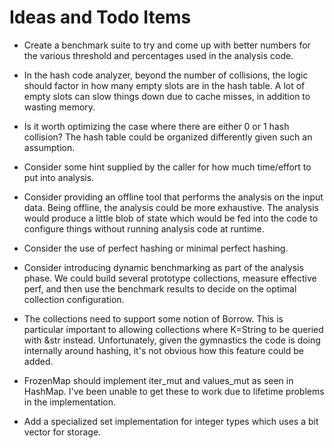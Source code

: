 # Ideas and Todo Items

* Create a benchmark suite to try and come up with better numbers for the various threshold and percentages
  used in the analysis code.

* In the hash code analyzer, beyond the number of collisions, the logic should factor in how many empty slots are in the
  hash table. A lot of empty slots
  can slow things down due to cache misses, in addition to wasting memory.

* Is it worth optimizing the case where there are either 0 or 1 hash collision? The hash table could be organized
  differently
  given such an assumption.

* Consider some hint supplied by the caller for how much time/effort to put into analysis.

* Consider providing an offline tool that performs the analysis on the input data. Being offline, the
  analysis could be more exhaustive. The analysis would produce a little blob of state which would be fed
  into the code to configure things without running analysis code at runtime.

* Consider the use of perfect hashing or minimal perfect hashing.

* Consider introducing dynamic benchmarking as part of the analysis phase. We could build
  several prototype collections, measure effective perf, and then use the benchmark results to
  decide on the optimal collection configuration.

* The collections need to support some notion of Borrow<T>. This is particular important to
  allowing collections where K=String to be queried with &str instead. Unfortunately, given the
  gymnastics the code is doing internally around hashing, it's not obvious how this feature
  could be added.

* FrozenMap should implement iter_mut and values_mut as seen in HashMap. I've been unable
  to get these to work due to lifetime problems in the implementation.

* Add a specialized set implementation for integer types which uses a bit vector for storage.
